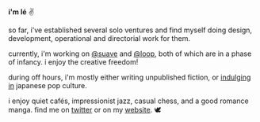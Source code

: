 **i'm lé** ✌️

so far, i've established several solo ventures and find myself doing design, development, operational and directorial work for them.

currently, i'm working on [@suave](https://twitter.com/suaveseals) and [@loop](https://twitter.com/intheloopfyi), both of which are in a phase of infancy. i enjoy the creative freedom!

during off hours, i'm mostly either writing unpublished fiction, or [indulging in](https://anilist.co/user/lefrost) japanese pop culture.

i enjoy quiet cafés, impressionist jazz, casual chess, and a good romance manga. find me on [twitter](https://twitter.com/lefrst) or on my [website](https://lef.la). 
🕊️
